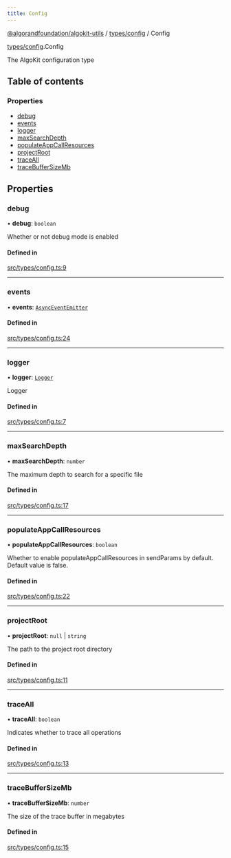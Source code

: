 ```yaml
---
title: Config
---
```

[@algorandfoundation/algokit-utils](/reference/algokit-utils-ts/api/readme/) / [types/config](/reference/algokit-utils-ts/api/modules/types_config/) / Config



[types/config](/reference/algokit-utils-ts/api/modules/types_config/).Config

The AlgoKit configuration type

## Table of contents

### Properties

- [debug](#debug)
- [events](#events)
- [logger](#logger)
- [maxSearchDepth](#maxsearchdepth)
- [populateAppCallResources](#populateappcallresources)
- [projectRoot](#projectroot)
- [traceAll](#traceall)
- [traceBufferSizeMb](#tracebuffersizemb)

## Properties

### debug

• **debug**: `boolean`

Whether or not debug mode is enabled

#### Defined in

[src/types/config.ts:9](https://github.com/algorandfoundation/algokit-utils-ts/blob/main/src/types/config.ts#L9)

___

### events

• **events**: [`AsyncEventEmitter`](/reference/algokit-utils-ts/api/classes/types_async_event_emitterasynceventemitter/)

#### Defined in

[src/types/config.ts:24](https://github.com/algorandfoundation/algokit-utils-ts/blob/main/src/types/config.ts#L24)

___

### logger

• **logger**: [`Logger`](/reference/algokit-utils-ts/api/modules/types_logging/#logger)

Logger

#### Defined in

[src/types/config.ts:7](https://github.com/algorandfoundation/algokit-utils-ts/blob/main/src/types/config.ts#L7)

___

### maxSearchDepth

• **maxSearchDepth**: `number`

The maximum depth to search for a specific file

#### Defined in

[src/types/config.ts:17](https://github.com/algorandfoundation/algokit-utils-ts/blob/main/src/types/config.ts#L17)

___

### populateAppCallResources

• **populateAppCallResources**: `boolean`

Whether to enable populateAppCallResources in sendParams by default.
Default value is false.

#### Defined in

[src/types/config.ts:22](https://github.com/algorandfoundation/algokit-utils-ts/blob/main/src/types/config.ts#L22)

___

### projectRoot

• **projectRoot**: ``null`` \| `string`

The path to the project root directory

#### Defined in

[src/types/config.ts:11](https://github.com/algorandfoundation/algokit-utils-ts/blob/main/src/types/config.ts#L11)

___

### traceAll

• **traceAll**: `boolean`

Indicates whether to trace all operations

#### Defined in

[src/types/config.ts:13](https://github.com/algorandfoundation/algokit-utils-ts/blob/main/src/types/config.ts#L13)

___

### traceBufferSizeMb

• **traceBufferSizeMb**: `number`

The size of the trace buffer in megabytes

#### Defined in

[src/types/config.ts:15](https://github.com/algorandfoundation/algokit-utils-ts/blob/main/src/types/config.ts#L15)